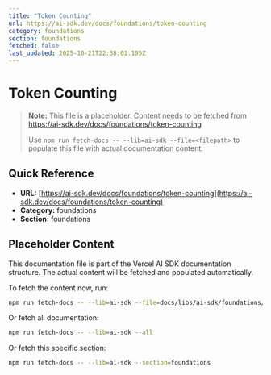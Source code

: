 ```yaml
---
title: "Token Counting"
url: https://ai-sdk.dev/docs/foundations/token-counting
category: foundations
section: foundations
fetched: false
last_updated: 2025-10-21T22:38:01.105Z
---
```


# Token Counting

> **Note:** This file is a placeholder. Content needs to be fetched from https://ai-sdk.dev/docs/foundations/token-counting
>
> Use `npm run fetch-docs -- --lib=ai-sdk --file=<filepath>` to populate this file with actual documentation content.

## Quick Reference

- **URL:** [https://ai-sdk.dev/docs/foundations/token-counting](https://ai-sdk.dev/docs/foundations/token-counting)
- **Category:** foundations
- **Section:** foundations

## Placeholder Content

This documentation file is part of the Vercel AI SDK documentation structure.
The actual content will be fetched and populated automatically.

To fetch the content now, run:

```bash
npm run fetch-docs -- --lib=ai-sdk --file=docs/libs/ai-sdk/foundations/token-counting.md
```

Or fetch all documentation:

```bash
npm run fetch-docs -- --lib=ai-sdk --all
```

Or fetch this specific section:

```bash
npm run fetch-docs -- --lib=ai-sdk --section=foundations
```
